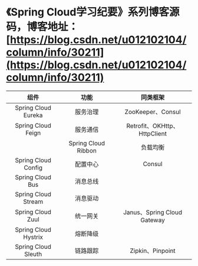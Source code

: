 # 《Spring Cloud学习纪要》系列博客源码，博客地址：[https://blog.csdn.net/u012102104/column/info/30211](https://blog.csdn.net/u012102104/column/info/30211)


|组件   |  功能 |  同类框架|
|:--------:|:-----:|:-----:|
|Spring Cloud Eureka   |   服务治理   | ZooKeeper、Consul|
|Spring Cloud Feign|   服务通信   | Retrofit、OKHttp、HttpClient|
||Spring Cloud Ribbon|   负载均衡   |  Nginx|
|Spring Cloud Config|   配置中心   |  Consul|
|Spring Cloud Bus|   消息总线   |  |
|Spring Cloud Stream|   消息驱动  |  |
|Spring Cloud Zuul|   统一网关   |  Janus、Spring Cloud Gateway|
|Spring Cloud Hystrix|   熔断降级   |  |
|Spring Cloud Sleuth|   链路跟踪   |  Zipkin、Pinpoint|
